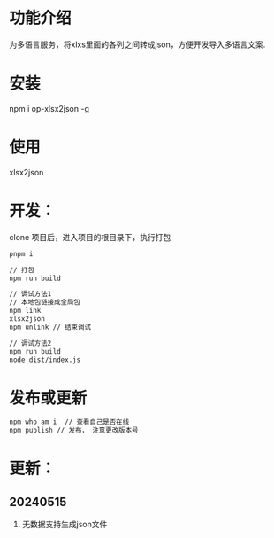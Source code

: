 # 功能介绍
为多语言服务，将xlxs里面的各列之间转成json，方便开发导入多语言文案.

# 安装
npm i op-xlsx2json -g
# 使用
xlsx2json 

# 开发：

clone 项目后，进入项目的根目录下，执行打包 

```sh
pnpm i 

// 打包
npm run build

// 调试方法1
// 本地包链接成全局包
npm link
xlsx2json
npm unlink // 结束调试

// 调试方法2
npm run build
node dist/index.js
```
# 发布或更新
```sh
npm who am i  // 查看自己是否在线
npm publish // 发布， 注意更改版本号
```

# 更新：
## 20240515
1. 无数据支持生成json文件
